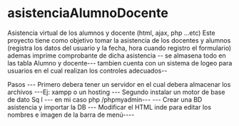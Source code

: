 # asistenciaAlumnoDocente
Asistencia virtual de los alumnos y docente (html, ajax, php ...etc)
Este proyecto tiene como objetivo tomar la asistencia de los docentes y alumnos  (registra los datos del usuario y la fecha, hora cuando registro el formulario)  ademas
imprime comprobante de dicha asistencia -- se almasena todo en las tabla Alumno y docente--- tambien cuenta con un sistema de  logeo para usuarios en el cual realizan los 
controles adecuados--

Pasos 
--- Primero debera tener un servidor en el cual debera almacenar los archivos ---Ej: xampp o un hosting
--- Segundo instalar un motor de base de dato Sq  l  --- en mi caso php /phpmyadmin---
---  Crear una BD    asistencia y importar la DB
--- Modificar el HTML  inde  para editar los nombres e imagen de la barra de menú----
